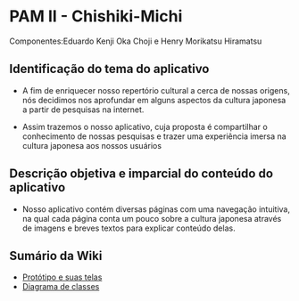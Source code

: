# PAM II -  **Chishiki-Michi**
Componentes:Eduardo Kenji Oka Choji e Henry Morikatsu Hiramatsu


## Identificação do tema do aplicativo
- A fim de enriquecer nosso repertório cultural a cerca de nossas origens, nós decidimos nos aprofundar em alguns aspectos da cultura japonesa a partir de pesquisas na internet.

- Assim trazemos o nosso aplicativo, cuja proposta é compartilhar o conhecimento de nossas pesquisas e trazer uma experiência imersa na cultura japonesa aos nossos usuários

## Descrição objetiva e imparcial do conteúdo do aplicativo
- Nosso aplicativo contém diversas páginas com uma navegação intuitiva, na qual cada página conta um pouco sobre a cultura japonesa através de imagens e breves textos para explicar conteúdo delas.

## Sumário da Wiki
- [Protótipo e suas telas](https://github.com/HenryHiramatsu/Projeto4BimestrePAM/wiki/Wiki-Chishiki‐michi#protótipo-de-alto-nível)
- [Diagrama de classes](https://github.com/HenryHiramatsu/Projeto4BimestrePAM/wiki/Wiki-Chishiki‐michi#diagrama-de-classes)
##



